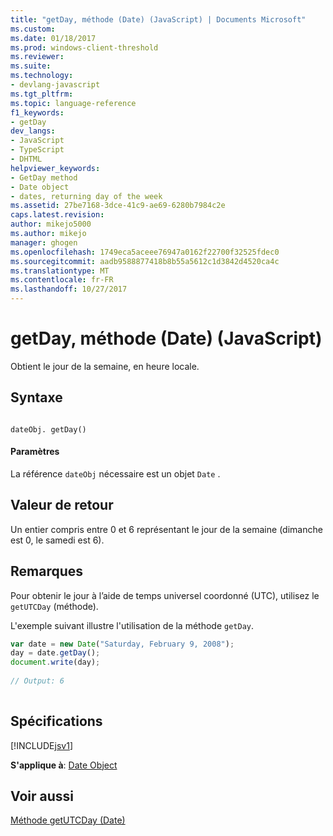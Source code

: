 ```yaml
---
title: "getDay, méthode (Date) (JavaScript) | Documents Microsoft"
ms.custom: 
ms.date: 01/18/2017
ms.prod: windows-client-threshold
ms.reviewer: 
ms.suite: 
ms.technology:
- devlang-javascript
ms.tgt_pltfrm: 
ms.topic: language-reference
f1_keywords:
- getDay
dev_langs:
- JavaScript
- TypeScript
- DHTML
helpviewer_keywords:
- GetDay method
- Date object
- dates, returning day of the week
ms.assetid: 27be7168-3dce-41c9-ae69-6280b7984c2e
caps.latest.revision: 
author: mikejo5000
ms.author: mikejo
manager: ghogen
ms.openlocfilehash: 1749eca5aceee76947a0162f22700f32525fdec0
ms.sourcegitcommit: aadb9588877418b8b55a5612c1d3842d4520ca4c
ms.translationtype: MT
ms.contentlocale: fr-FR
ms.lasthandoff: 10/27/2017
---
```

# <a name="getday-method-date-javascript"></a>getDay, méthode (Date) (JavaScript)
Obtient le jour de la semaine, en heure locale.  
  
## <a name="syntax"></a>Syntaxe  
  
```  
  
dateObj. getDay()   
```  
  
#### <a name="parameters"></a>Paramètres  
 La référence `dateObj` nécessaire est un objet `Date` .  
  
## <a name="return-value"></a>Valeur de retour  
 Un entier compris entre 0 et 6 représentant le jour de la semaine (dimanche est 0, le samedi est 6).  
  
## <a name="remarks"></a>Remarques  
 Pour obtenir le jour à l’aide de temps universel coordonné (UTC), utilisez le `getUTCDay` (méthode).  
  
 L'exemple suivant illustre l'utilisation de la méthode `getDay`.  
  
```JavaScript  
var date = new Date("Saturday, February 9, 2008");  
day = date.getDay();  
document.write(day);  
  
// Output: 6  
  
```  
  
## <a name="requirements"></a>Spécifications  
 [!INCLUDE[jsv1](../../javascript/misc/includes/jsv1-md.md)]  
  
 **S'applique à**: [Date Object](../../javascript/reference/date-object-javascript.md)  
  
## <a name="see-also"></a>Voir aussi  
 [Méthode getUTCDay (Date)](../../javascript/reference/getutcday-method-date-javascript.md)